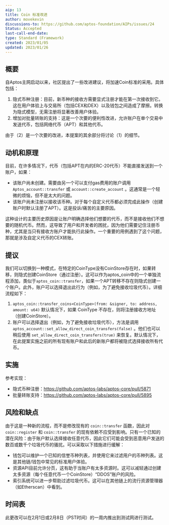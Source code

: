```yaml
---
aip: 13
title: Coin 标准改进
author: movekevin
discussions-to: https://github.com/aptos-foundation/AIPs/issues/24
Status: Accepted
last-call-end-date:
type: Standard (Framework)
created: 2023/01/05
updated: 2023/01/26
---
```


## 概要

自Aptos主网启动以来，社区提出了一些改进建议，将加速Coin标准的采用。具体包括：
1. 隐式币种注册：目前，新币种的接收方需要显式注册才能在第一次接收到它。这在用户体验上与交易所（包括CEX和DEX）以及钱包之间造成了摩擦。转换为隐式模型，无需注册将显著改善用户体验。
2. 增加对批量转账的支持：这是一个次要的便利性改进，允许账户在单个交易中发送代币，包括网络代币（APT）和其他代币。

由于（2）是一个次要的改进，本提案的其余部分将讨论（1）的细节。

## 动机和原理

目前，在许多情况下，代币（包括APT在内的ERC-20代币）不能直接发送到一个账户，如果：
- 该账户尚未创建。需要由另一个可以支付gas费用的账户调用`Aptos_account::transfer` 或 `account::create_account` 。这通常是一个轻微的烦恼，但不是太大的问题。
- 该账户尚未注册以接收该币种。对于每个自定义代币都必须完成此操作（创建账户时默认注册了APT）。这是投诉/痛苦的主要原因。

这种设计的主要历史原因是让账户明确选择他们想要的代币，而不是接收他们不想要的随机代币。然而，这导致了用户和开发者的困扰，因为他们需要记住注册币种，尤其是当只有接收方账户才能执行此操作。一个重要的用例遇到了这个问题，那就是涉及自定义代币的CEX转账。

## 提议

我们可以切换到一种模式，在特定的CoinType没有CoinStore存在时，如果转移，则隐式创建CoinStore（通过注册）。这可以作为aptos_coin中的一个单独流程添加，类似于`aptos_coin::transfer`，如果一个APT转移不存在则隐式创建一个账户。此外，账户可以选择退出此行为（例如，为了避免接收垃圾代币）。详细流程如下：
1. `aptos_coin::transfer_coins<CoinType>(from: &signer, to: address, amount: u64)`  默认情况下，如果 CoinType 不存在，则将注册接收方地址（创建CoinStore）。
2. 账户可以选择退出（例如，为了避免接收垃圾代币），方法是调用 `aptos_account::set_allow_direct_coin_transfers(false)` 。他们也可以稍后使用 `set_allow_direct_coin_transfers(true)` 来恢复。默认情况下，在此提案实施之前的所有现有账户和此后的新账户都将被隐式选择接收所有代币。

## 实施
参考实现：
- 隐式币种注册：https://github.com/aptos-labs/aptos-core/pull/5871
- 批量转账支持：https://github.com/aptos-labs/aptos-core/pull/5895

## 风险和缺点
由于这是一种新的流程，而不是修改现有的 `coin::transfer` 函数，因此对 `coin::register` 和 `coin::transfer` 的现有依赖不应受到影响。只有一个已知的潜在风险：由于账户默认选择接收任意代币，因此它们可能会受到恶意用户发送的数百或数千个垃圾代币的骚扰。可以采取以下措施进行缓解：
- 钱包可以维护一个已知的信誉币种列表，并使用它来过滤用户的币种列表。这是其他链/钱包中常见的标准用户体验。
- 资源API目前允许分页，这有助于当账户有太多资源时。这可以减轻通过创建太多资源（每个任意代币一个CoinStore）“DDOS”账户的风险。
- 索引系统可以进一步帮助过滤垃圾代币。这可以在其他链上的流行资源管理器（如Etherscan）中看到。

## 时间表
此更改可以在2月1日或2月8日（PST时间）的一周内推出到测试网进行测试。